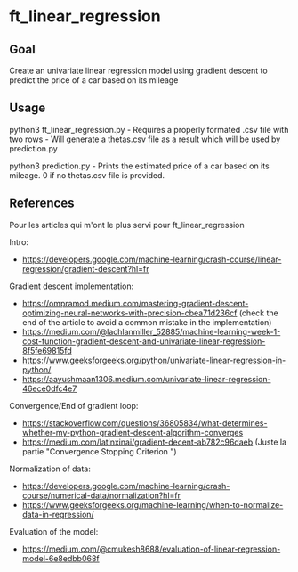 # ft_linear_regression

## Goal

Create an univariate linear regression model using gradient descent to predict the price of a car based on its mileage

## Usage

python3 ft_linear_regression.py - Requires a properly formated .csv file with two rows - Will generate a thetas.csv file as a result which will be used by prediction.py

python3 prediction.py - Prints the estimated price of a car based on its mileage. 0 if no thetas.csv file is provided.

## References

Pour les articles qui m'ont le plus servi pour ft_linear_regression

Intro:
- https://developers.google.com/machine-learning/crash-course/linear-regression/gradient-descent?hl=fr

Gradient descent implementation:
- https://ompramod.medium.com/mastering-gradient-descent-optimizing-neural-networks-with-precision-cbea71d236cf (check the end of the article to avoid a common mistake in the implementation)
- https://medium.com/@lachlanmiller_52885/machine-learning-week-1-cost-function-gradient-descent-and-univariate-linear-regression-8f5fe69815fd
- https://www.geeksforgeeks.org/python/univariate-linear-regression-in-python/
- https://aayushmaan1306.medium.com/univariate-linear-regression-46ece0dfc4e7

Convergence/End of gradient loop:
- https://stackoverflow.com/questions/36805834/what-determines-whether-my-python-gradient-descent-algorithm-converges
- https://medium.com/latinxinai/gradient-decent-ab782c96daeb (Juste la partie "Convergence Stopping Criterion
")

Normalization of data:
- https://developers.google.com/machine-learning/crash-course/numerical-data/normalization?hl=fr
- https://www.geeksforgeeks.org/machine-learning/when-to-normalize-data-in-regression/

Evaluation of the model:
- https://medium.com/@cmukesh8688/evaluation-of-linear-regression-model-6e8edbb068f
